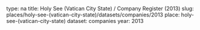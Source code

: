 type: na
title: Holy See (Vatican City State) / Company Register (2013)
slug: places/holy-see-(vatican-city-state)/datasets/companies/2013
place: holy-see-(vatican-city-state)
dataset: companies
year: 2013
